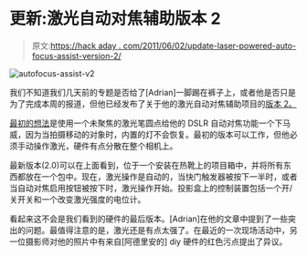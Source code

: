 # 更新:激光自动对焦辅助版本 2

> 原文:[https://hack aday . com/2011/06/02/update-laser-powered-auto-focus-assist-version-2/](https://hackaday.com/2011/06/02/update-laser-powered-auto-focus-assist-version-2/)

![](../Images/e407ab7e76711faed6c9d58cc36f8f65.png "autofocus-assist-v2")

我们不知道我们几天前的专题是否给了[Adrian]一脚踢在裤子上，或者他是否只是为了完成本周的报道，但他已经发布了关于他的激光自动对焦辅助项目的[版本 2。](http://adrian.onsen.ca/2011/06/af-assist-tool-v2-0-log/)

[最初的想法](http://hackaday.com/2011/05/31/laser-powered-dslr-auto-focus-assist-light/)是使用一个未聚焦的激光笔圆点给他的 DSLR 自动对焦功能一个下马威，因为当拍摄移动的对象时，内置的灯不会恢复。最初的版本可以工作，但他必须手动操作激光，硬件有点分散在整个相机上。

最新版本(2.0)可以在上面看到，位于一个安装在热靴上的项目箱中，并将所有东西都放在一个包中。现在，激光操作是自动的，当快门触发器被按下一半时，或者当自动对焦启用按钮被按下时，激光操作开始。投影盒上的控制装置包括一个开/关开关和一个改变激光强度的电位计。

看起来这不会是我们看到的硬件的最后版本。[Adrian]在他的文章中提到了一些突出的问题。最值得注意的是，激光还是有点太强了。在最近的一次现场活动中，另一位摄影师对他的照片中有来自[阿德里安的] diy 硬件的红色污点提出了异议。